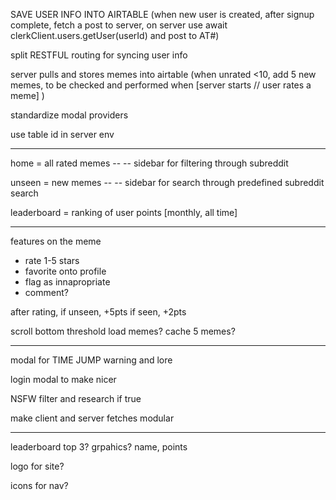 SAVE USER INFO INTO AIRTABLE (when new user is created, after signup complete, fetch a post to server,
                            on server use await clerkClient.users.getUser(userId) and post to AT#)


split RESTFUL routing for syncing user info


server pulls and stores memes into airtable (when unrated <10, add 5 new memes, to be checked and performed when
                            [server starts // user rates a meme] )

standardize modal providers

use table id in server env

---------------------------------------------------------------------
home = all rated memes
-- -- sidebar for filtering through subreddit


unseen = new memes
-- -- sidebar for search through predefined subreddit search


leaderboard = ranking of user points
                            [monthly, all time]

----------------------------------------------------------------------

features on the meme
- rate 1-5 stars
- favorite onto profile
- flag as innapropriate
- comment?

after rating,
if unseen, +5pts
if seen, +2pts


scroll bottom threshold load memes?
cache 5 memes?


----------------------------------------

modal for TIME JUMP warning and lore

login modal to make nicer


NSFW filter and research if true

make client and server fetches modular



-------------------------------------------



leaderboard top 3? grpahics?
name, points


logo for site?

icons for nav?